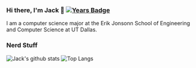 ### Hi there, I'm Jack 👋 [![Years Badge](https://badges.pufler.dev/years/JacksonHoggard)](https://badges.pufler.dev)
I am a computer science major at the Erik Jonsonn School of Engineering and Computer Science at UT Dallas.

### Nerd Stuff
![Jack's github stats](https://github-readme-stats.vercel.app/api?username=JacksonHoggard&count_private=true&show_icons=true&theme=dark)
![Top Langs](https://github-readme-stats.vercel.app/api/top-langs/?username=JacksonHoggard&layout=compact&theme=dark)
